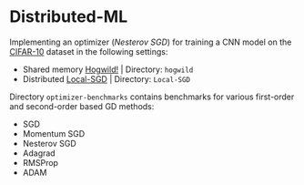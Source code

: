 # Distributed-ML

Implementing an optimizer (_Nesterov SGD_) for training a CNN model on the [CIFAR-10](https://www.kaggle.com/c/cifar-10) dataset in the following settings:
* Shared memory [Hogwild!](https://arxiv.org/abs/1106.5730) | Directory: `hogwild`
* Distributed [Local-SGD](https://openreview.net/pdf?id=S1g2JnRcFX) | Directory: `Local-SGD`

Directory `optimizer-benchmarks` contains benchmarks for various first-order and second-order based GD methods:
* SGD
* Momentum SGD
* Nesterov SGD
* Adagrad
* RMSProp
* ADAM



